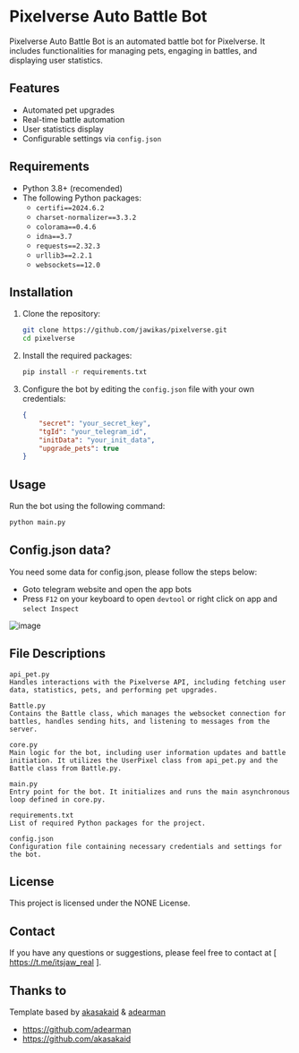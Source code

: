 # Pixelverse Auto Battle Bot

Pixelverse Auto Battle Bot is an automated battle bot for Pixelverse. It includes functionalities for managing pets, engaging in battles, and displaying user statistics.

## Features

- Automated pet upgrades
- Real-time battle automation
- User statistics display
- Configurable settings via `config.json`

## Requirements

- Python 3.8+ (recomended)
- The following Python packages:
  - `certifi==2024.6.2`
  - `charset-normalizer==3.3.2`
  - `colorama==0.4.6`
  - `idna==3.7`
  - `requests==2.32.3`
  - `urllib3==2.2.1`
  - `websockets==12.0`

## Installation

1. Clone the repository:
    ```bash
    git clone https://github.com/jawikas/pixelverse.git
    cd pixelverse
    ```

2. Install the required packages:
    ```bash
    pip install -r requirements.txt
    ```

3. Configure the bot by editing the `config.json` file with your own credentials:
    ```json
    {
        "secret": "your_secret_key",
        "tgId": "your_telegram_id",
        "initData": "your_init_data",
        "upgrade_pets": true
    }
    ```

## Usage

Run the bot using the following command:
```bash
python main.py
```
## Config.json data?
You need some data for config.json, please follow the steps below:
- Goto telegram website and open the app bots
- Press ```F12``` on your keyboard to open ```devtool``` or right click on app and ```select Inspect```

![image](https://github.com/jawikas/pixelverse/assets/63976518/d9f08858-e650-4605-86ad-48367ab13f7d)

## File Descriptions
```
api_pet.py
Handles interactions with the Pixelverse API, including fetching user data, statistics, pets, and performing pet upgrades.

Battle.py
Contains the Battle class, which manages the websocket connection for battles, handles sending hits, and listening to messages from the server.

core.py
Main logic for the bot, including user information updates and battle initiation. It utilizes the UserPixel class from api_pet.py and the Battle class from Battle.py.

main.py
Entry point for the bot. It initializes and runs the main asynchronous loop defined in core.py.

requirements.txt
List of required Python packages for the project.

config.json
Configuration file containing necessary credentials and settings for the bot.
```

## License
This project is licensed under the NONE License.

## Contact
If you have any questions or suggestions, please feel free to contact at [ https://t.me/itsjaw_real ].

## Thanks to
Template based by [akasakaid]([url](https://github.com/akasakaid)) & [adearman]([url](https://github.com/adearman))

- https://github.com/adearman
- https://github.com/akasakaid
